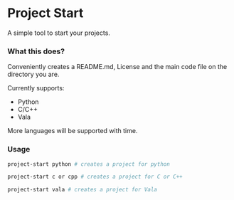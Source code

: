 # Project Start

A simple tool to start your projects.

### What this does?

Conveniently creates a README.md, License and the main code file on the directory you are.

Currently supports: 

 - Python
 - C/C++
 - Vala


More languages will be supported with time.


### Usage

```bash
project-start python # creates a project for python
```

```bash
project-start c or cpp # creates a project for C or C++
```

```bash
project-start vala # creates a project for Vala
